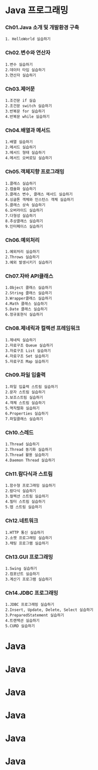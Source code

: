 # Java 프로그래밍


### Ch01.Java 소개 및 개발환경 구축

    1. HelloWorld 실습하기

### Ch02.변수와 연산자

    1.변수 실습하기
    2.데이터 타입 실습하기
    3.연산자 실습하기

### Ch03.제어문

    1.조건문 if 실습
    2.조건문 switch 실습하기
    3.반복문 for 실습하기
    4.반복문 while 실습하기

### Ch04.배열과 메서드

    1.배열 실습하기
    2.메서드 실습하기
    3.메서드 형태 실습하기
    4.메서드 오버로딩 실습하기

### Ch05.객체지향 프로그래밍

    1.클래스 실습하기
    2.캡슐화 실습하기
    3.클래스 변수, 클래스 메서드 실습하기
    4.싱글톤 객체와 인스턴스 객체 실습하기
    5.클래스 상속 실습하기
    6.오버라이드 실습하기
    7.다형성 실습하기
    8.추상클래스 실습하기
    9.인터페이스 실습하기

### Ch06.예외처리

    1.예외처리 실습하기
    2.Throws 실습하기
    3.예외 발생시키기 실습하기

### Ch07.자바 API클래스

    1.Object 클래스 실습하기
    2.String 클래스 실습하기
    3.Wrapper클래스 실습하기
    4.Math 클래스 실습하기
    5.Date 클래스 실습하기
    6.정규표현식 실습하기

### Ch08.제네릭과 컬렉션 프레임워크

    1.제네릭 실습하기
    2.자료구조 Queue 실습하기
    3.자료구조 List 실습하기
    4.자료구조 Set 실습하기
    5.자료구조 Map 실습하기

### Ch09.파일 입출력

    1.파일 입출력 스트림 실습하기
    2.문자 스트림 실습하기
    3.보조스트림 실습하기
    4.객체 스트림 실습하기
    5.역직렬화 실습하기
    6.Properties 실습하기
    7.파일클래스 실습하기

### Ch10.스레드

    1.Thread 실습하기
    2.Thread 동기화 실습하기
    3.Thread 활용 실습하기
    4.Daemon Thread 실습하기

### Ch11.람다식과 스트림

    1.함수형 프로그래밍 실습하기
    2.람다식 실습하기
    3.컬렉션 스트림 실습하기
    4.필터 스트림 실습하기
    5.맵 스트림 실습하기

### Ch12.네트워크

    1.HTTP 통신 실습하기
    2.소켓 프로그래밍 실습하기
    3.채팅 프로그램 실습하기

### Ch13.GUI 프로그래밍

    1.Swing 실습하기
    2.컴포넌트 실습하기
    3.계산기 프로그램 실습하기

### Ch14.JDBC 프로그래밍

    1.JDBC 프로그래밍 실습하기
    2.Insert, Update, Delete, Select 실습하기
    3.PreparedStatement 실습하기
    4.트랜잭션 실습하기
    5.CURD 실습하기

# Java
# Java
# Java
# Java
# Java
# Java
